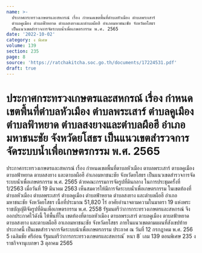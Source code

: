 ```yaml
---
name: >-
  ประกาศกระทรวงเกษตรและสหกรณ์ เรื่อง กำหนดเขตพื้นที่ตำบลหัวเมือง ตำบลพระเสาร์
  ตำบลคูเมือง ตำบลฟ้าหยาด ตำบลสงยางและตำบลผือฮี อำเภอมหาชนะชัย จังหวัดยโสธร
  เป็นแนวเขตสำรวจการจัดระบบน้ำเพื่อเกษตรกรรม พ.ศ. 2565
date: '2022-10-02'
category: ง พิเศษ
volume: 139
section: 235
page: 8
source: 'https://ratchakitcha.soc.go.th/documents/17224531.pdf'
draft: true
---
```


# ประกาศกระทรวงเกษตรและสหกรณ์ เรื่อง กำหนดเขตพื้นที่ตำบลหัวเมือง ตำบลพระเสาร์ ตำบลคูเมือง ตำบลฟ้าหยาด ตำบลสงยางและตำบลผือฮี อำเภอมหาชนะชัย จังหวัดยโสธร เป็นแนวเขตสำรวจการจัดระบบน้ำเพื่อเกษตรกรรม พ.ศ. 2565

ประกาศกระทรวงเกษตรและสหกรณ์ เรื่อง กำหนดเขตพื้นที่ตาบลหัวเมือง ตาบลพระเสาร์ ตาบลคูเมือง ตาบลฟ้าหยาด ตาบลสงยาง และตาบลผือฮี อำเภอมหาชนะชัย จังหวัดยโสธร เป็นแนวเขตสำรวจการจัดระบบน้ำเพื่อเกษตรกรรม พ.ศ. 2565 ด้วยคณะกรรมการจัดรูปที่ดินกลาง ในการประชุมครั้งที่ 1/2563 เมื่อวันที่ 19 มีนาคม 2563 เห็นสมควรให้มีการจัดระบบน้ำเพื่อเกษตรกรรม ในเขตท้องที่ตำบลหัวเมือง ตำบลพระเสาร์ ตำบลคูเมือง ตำบลฟ้าหยาด ตำบลสงยาง และตำบลผือฮี อำเภอมหาชนะชัย จังหวัดยโสธร เนื้อที่ประมาณ 51,820 ไร่ อาศัยอำนาจตามความในมาตรา 19 แห่งพระราชบัญญัติจัดรูปที่ดินเพื่อเกษตรกรรม พ.ศ. 2558 รัฐมนตรีว่าการกระทรวงเกษตรและสหกรณ์ จึงออกประกาศไว้ดังนี้ ให้พื้นที่ใน เขตท้องที่ตาบลหัวเมือง ตาบลพระเสาร์ ตาบลคูเมือง ตาบลฟ้าหยาด ตาบลสงยาง และตาบลผือฮี อาเภอมหาชนะชัย จังหวัดยโสธร ภายในแนวเขตตามแผนที่สังเขปท้ายประกาศนี้ เป็นเขตสำรวจการจัดระบบน้าเพื่อเกษตรกรรม ประกาศ ณ วันที่ 12 กรกฎาคม พ.ศ. 256 5 เฉลิมชัย ศรีอ่อน รัฐมนตรีว่าการกระทรวงเกษตรและสหกรณ์ ้ หนา 8 ่ เลม 139 ตอนพิเศษ 235 ง ราชกิจจานุเบกษา 3 ตุลาคม 2565

